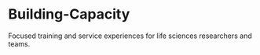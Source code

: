 # Building-Capacity
Focused training and service experiences for life sciences researchers and teams.
